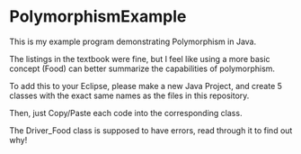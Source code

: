 # PolymorphismExample
This is my example program demonstrating Polymorphism in Java.



The listings in the textbook were fine, but I feel like using a more basic concept (Food) can better summarize the capabilities of polymorphism.

To add this to your Eclipse, please make a new Java Project, and create 5 classes with the exact same names as the files in this repository.



Then, just Copy/Paste each code into the corresponding class.



The Driver_Food class is supposed to have errors, read through it to find out why!
